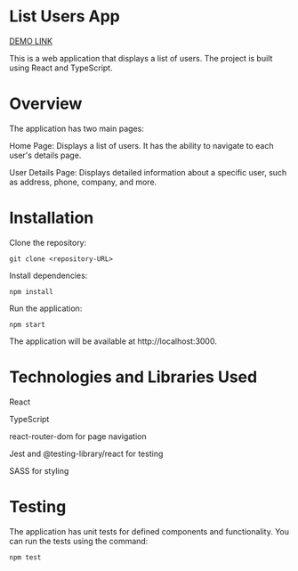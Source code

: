 # List Users App

[DEMO LINK](https://annabasenyuk.github.io/list_users_app/)


This is a web application that displays a list of users. The project is built using React and TypeScript.


# Overview


The application has two main pages:

Home Page: Displays a list of users. It has the ability to navigate to each user's details page.

User Details Page: Displays detailed information about a specific user, such as address, phone, company, and more.



# Installation


Clone the repository:

``` git clone <repository-URL> ```

Install dependencies:

``` npm install ```

Run the application:

``` npm start ```

The application will be available at http://localhost:3000.


# Technologies and Libraries Used


React

TypeScript

react-router-dom for page navigation

Jest and @testing-library/react for testing

SASS for styling


# Testing


The application has unit tests for defined components and functionality. You can run the tests using the command:

```npm test```
